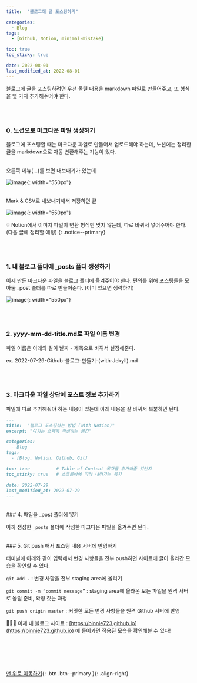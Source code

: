 ```yaml
---
title:  "블로그에 글 포스팅하기" 

categories:
  - Blog
tags:
  - [Github, Notion, minimal-mistake]

toc: true
toc_sticky: true

date: 2022-08-01
last_modified_at: 2022-08-01
---
```



블로그에 글을 포스팅하려면 우선 올릴 내용을 markdown 파일로 만들어주고, 또 형식을 몇 가지 추가해주어야 한다. 

<br/><br/> 
### 0. 노션으로 마크다운 파일 생성하기

블로그에 포스팅할 때는 마크다운 파일로 만들어서 업로드해야 하는데, 노션에는 정리한 글을 markdown으로 자동 변환해주는 기능이 있다. 

<br/> 오른쪽 메뉴(...)를 보면 내보내기가 있는데

![image](https://user-images.githubusercontent.com/86834982/182108474-b503b526-2ab0-4cdb-abc7-8a438901b84c.png){: width="550px"}

<br/> Mark & CSV로 내보내기해서 저장하면 끝 

![image](https://user-images.githubusercontent.com/86834982/182108243-0aff1dbf-dd0a-443e-ac88-fe7644c93dba.png){: width="550px"}  

💡 Notion에서 이미지 파일이 변환 형식만 맞지 않는데, 따로 바꿔서 넣어주어야 한다. (다음 글에 정리할 예정)
{: .notice--primary} 


<br/><br/> 
### 1. 내 블로그 폴더에 _posts 폴더 생성하기

이제 만든 마크다운 파일을 블로그 폴더에 옮겨주어야 한다. 편의를 위해 포스팅들을 모아둘 _post 폴더를 따로 만들어준다. (이미 있으면 생략하기)

![image](https://user-images.githubusercontent.com/86834982/182108024-8acd25e1-228b-4ce7-8585-d3490b25f0a1.png){: width="550px"}

<br/><br/> 
### 2. **yyyy-mm-dd-title.md**로 파일 이름 변경 

파일 이름은 아래와 같이 날짜 - 제목으로 바꿔서 설정해준다.

ex. 2022-07-29-Github-블로그-만들기-(with-Jekyll).md

<br/><br/> 
### 3. 마크다운 파일 상단에 포스트 정보 추가하기
파일에 따로 추가해줘야 하는 내용이 있는데 아래 내용을 잘 바꿔서 복붙하면 된다. 

```markdown
---
title:  "블로그 포스팅하는 방법 (with Notion)"
excerpt: "여기는 소제목 작성하는 공간"

categories:
  - Blog
tags:
  - [Blog, Notion, Github, Git]

toc: true          # Table of Content 목차를 추가해줄 것인지 
toc_sticky: true   # 스크롤바에 따라 내려가는 목차 
 
date: 2022-07-29
last_modified_at: 2022-07-29
---
```

  
<br/>
### 4. 파일을 _post 폴더에 넣기

아까 생성한 `_posts` 폴더에 작성한 마크다운 파일을 옮겨주면 된다.

<br/>
### 5. Git push 해서 포스팅 내용 서버에 반영하기

터미널에 아래와 같이 입력해서 변경 사항들을 전부 push하면 사이트에 글이 올라간 모습을 확인할 수 있다.


`git add .` : 변경 사항을 전부 staging area에 올리기

`git commit -m “commit message”` : staging area에 올라온 모든 파일을 원격 서버로 올릴 준비, 확정 짓는 과정

`git push origin master` : 커밋한 모든 변경 사항들을 원격 Github 서버에 반영

 💁🏻‍♀️ 이제 내 블로그 사이트 :  [https://binnie723.github.io](https://binnie723.github.io) 에 들어가면 적용된 모습을 확인해볼 수 있다!
   
<br/> <br/> 


<br/><br/>
[맨 위로 이동하기](#){: .btn .btn--primary }{: .align-right}
